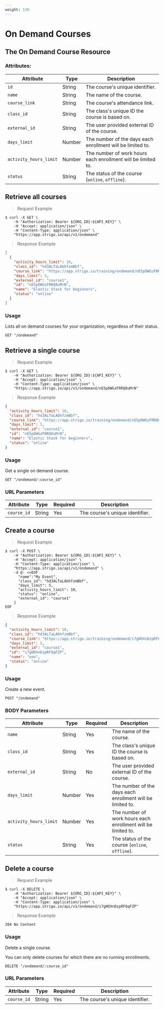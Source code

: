 ```yaml
---
weight: 130
---
```



# On Demand Courses

## The On Demand Course Resource

### Attributes:

Attribute              | Type    | Description
---------              | ------- | -------
`id`                   | String  | The course's unique identifier.
`name`                 | String  | The name of the course.
`course_link`          | String  | The course's attendance link.
`class_id`             | String  | The class's unique ID the course is based on.
`external_id`          | String  | The user provided external ID of the course.
`days_limit`           | Number  | The number of the days each enrollment will be limited to.
`activity_hours_limit` | Number  | The number of work hours each enrollment will be limited to.
`status`               | String  | The status of the course (`online`, `offline`).

## Retrieve all courses

> Request Example

```shell
$ curl -X GET \
    -H "Authorization: Bearer ${ORG_ID}:${API_KEY}" \
    -H "Accept: application/json" \
    -H "Content-Type: application/json" \
    "https://app.strigo.io/api/v1/ondemand"
```

> Response Example

```json
[
  {
    "activity_hours_limit": 10,
    "class_id": "hd3ALTaLAbhfzmBbf",
    "course_link": "https://app.strigo.io/training/ondemand/nE5pDWGzFRRQ8uMrN",
    "days_limit": 5,
    "external_id": "course1",
    "id": "nE5pDWGzFRRQ8uMrN",
    "name": "Elastic Stack for beginners",
    "status": "online"
  }
]
```

### Usage

Lists all on demand courses for your organization, regardless of their status.

`GET "/ondemand"`


## Retrieve a single course

> Request Example

```shell
$ curl -X GET \
    -H "Authorization: Bearer ${ORG_ID}:${API_KEY}" \
    -H "Accept: application/json" \
    -H "Content-Type: application/json" \
    "https://app.strigo.io/api/v1/ondemand/nE5pDWGzFRRQ8uMrN"
```

> Response Example

```json
{
  "activity_hours_limit": 10,
  "class_id": "hd3ALTaLAbhfzmBbf",
  "course_link": "https://app.strigo.io/training/ondemand/nE5pDWGzFRRQ8uMrN",
  "days_limit": 5,
  "external_id": "course1",
  "id": "nE5pDWGzFRRQ8uMrN",
  "name": "Elastic Stack for beginners",
  "status": "online"
}
```

### Usage

Get a single on demand course.

`GET "/ondemand/:course_id"`

### URL Parameters

Attribute  | Type    | Required | Description
---------  | ------- | -------  | -------
`course_id`| String  | Yes      | The course's unique identifier.


## Create a course

> Request Example

```shell
$ curl -X POST \
    -H "Authorization: Bearer ${ORG_ID}:${API_KEY}" \
    -H "Accept: application/json" \
    -H "Content-Type: application/json" \
    "https://app.strigo.io/api/v1/ondemand" \
    -d @- <<EOF
      "name":"My Event",
      "class_id": "hd3ALTaLAbhfzmBbf",
      "days_limit": 5,
      "activity_hours_limit": 10,
      "status": "online",
      "external_id": "course1"
    }
EOF
```

> Response Example

```json
{
  "activity_hours_limit": 10,
  "class_id": "hd3ALTaLAbhfzmBbf",
  "course_link": "https://app.strigo.io/training/ondemand/i7gHDXnDzpRFQqFZP",
  "days_limit": 5,
  "external_id": "course1",
  "id": "i7gHDXnDzpRFQqFZP",
  "name": "ooo",
  "status": "online"
}
```

### Usage

Create a new event.

`POST "/ondemand"`

### BODY Parameters

Attribute              | Type    | Required | Description
---------              | ------- |  ------- | -------
`name`                 | String  | Yes      | The name of the course.
`class_id`             | String  | Yes      | The class's unique ID the course is based on.
`external_id`          | String  | No       | The user provided external ID of the course.
`days_limit`           | Number  | Yes      | The number of the days each enrollment will be limited to.
`activity_hours_limit` | Number  | Yes      | The number of work hours each enrollment will be limited to.
`status`               | String  | Yes      | The status of the course (`online`, `offline`).



## Delete a course

> Request Example

```shell
$ curl -X DELETE \
    -H "Authorization: Bearer ${ORG_ID}:${API_KEY}" \
    -H "Accept: application/json" \
    -H "Content-Type: application/json" \
    "https://app.strigo.io/api/v1/ondemand/i7gHDXnDzpRFQqFZP"
```

> Response Example

```text
204 No Content
```


### Usage

Delete a single course.

<aside class="notice">
You can only delete courses for which there are no running enrollments.
</aside>

`DELETE "/ondemand/:course_id"`

### URL Parameters

Attribute   | Type    | Required | Description
---------   | ------- | -------  | -------
`course_id` | String  | Yes      | The course's unique identifier.

